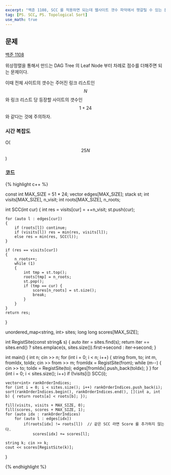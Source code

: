 ```yaml
---
excerpt: "백준 1108, SCC 를 적용하면 되는데 웹사이트 갯수 파악에서 헷갈릴 수 있는 문제"
tag: [PS. SCC, PS. Topological Sort]
use_math: true
---
```


## 문제

[백준 1108](https://www.acmicpc.net/problem/1108)

위상정렬을 통해서 만드는 DAG Tree 의 Leaf Node 부터 차례로 점수를 더해주면 되는 문제이다.

이때 전체 사이트의 갯수는 주어진 링크 리스트인 $$N$$ 와 링크 리스트 당 등장할 사이트의 갯수인 $$1 + 24$$ 와 같다는 것에 주의하자. 

### 시간 복잡도

O($$25N$$)

### 코드

{% highlight c++ %}

const int MAX_SIZE = 51 * 24;
vector<int> edges[MAX_SIZE];
stack<int> st;
int visits[MAX_SIZE], n_visit;
int roots[MAX_SIZE], n_roots;

int SCC(int cur)
{
	int res = visits[cur] = ++n_visit;
	st.push(cur);

	for (auto l : edges[cur])
	{
		if (roots[l]) continue;
		if (visits[l]) res = min(res, visits[l]);
		else res = min(res, SCC(l));
	}

	if (res == visits[cur])
	{
		n_roots++;
		while (1)
		{
			int tmp = st.top();
			roots[tmp] = n_roots;
			st.pop();
			if (tmp == cur) {
				scores[n_roots] = st.size();
				break;
			}
		}
	}
	return res;
}

unordered_map<string, int> sites;
long long scores[MAX_SIZE];

int RegistSite(const string& s)
{
	auto iter = sites.find(s);
	return iter == sites.end() ? sites.emplace(s, sites.size()).first->second : iter->second;
}

int main()
{
	int n;
	cin >> n;
	for (int i = 0; i < n; i++)
	{
		string from, to;
		int m, fromIdx, toIdx;
		cin >> from >> m;
		fromIdx = RegistSite(from);
		while (m--)
		{
			cin >> to;
			toIdx = RegistSite(to);
			edges[fromIdx].push_back(toIdx);
		}
	}
	for (int i = 0; i < sites.size(); i++) if (!visits[i]) SCC(i);

	vector<int> rankOrderIndices;
	for (int i = 0; i < sites.size(); i++) rankOrderIndices.push_back(i);
	sort(rankOrderIndices.begin(), rankOrderIndices.end(), [](int a, int b) { return roots[a] < roots[b]; });

	fill(visits, visits + MAX_SIZE, 0);
	fill(scores, scores + MAX_SIZE, 1);
	for (auto idx : rankOrderIndices)
		for (auto l : edges[idx])
			if(roots[idx] != roots[l])  // 같은 SCC 라면 Score 를 추가하지 않는다.
				scores[idx] += scores[l];

	string k; cin >> k;
	cout << scores[RegistSite(k)];
}

{% endhighlight %}
